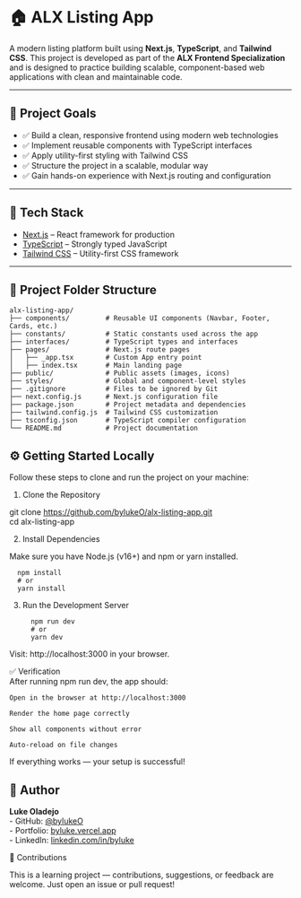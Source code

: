 # 🏠 ALX Listing App

A modern listing platform built using **Next.js**, **TypeScript**, and **Tailwind CSS**. This project is developed as part of the **ALX Frontend Specialization** and is designed to practice building scalable, component-based web applications with clean and maintainable code.

---

## 🎯 Project Goals

- ✅ Build a clean, responsive frontend using modern web technologies
- ✅ Implement reusable components with TypeScript interfaces
- ✅ Apply utility-first styling with Tailwind CSS
- ✅ Structure the project in a scalable, modular way
- ✅ Gain hands-on experience with Next.js routing and configuration

---

## 🧱 Tech Stack

- [Next.js](https://nextjs.org/) – React framework for production
- [TypeScript](https://www.typescriptlang.org/) – Strongly typed JavaScript
- [Tailwind CSS](https://tailwindcss.com/) – Utility-first CSS framework

---

## 📁 Project Folder Structure

```plaintext
alx-listing-app/
├── components/         # Reusable UI components (Navbar, Footer, Cards, etc.)
├── constants/          # Static constants used across the app
├── interfaces/         # TypeScript types and interfaces
├── pages/              # Next.js route pages
│   ├── _app.tsx        # Custom App entry point
│   ├── index.tsx       # Main landing page
├── public/             # Public assets (images, icons)
├── styles/             # Global and component-level styles
├── .gitignore          # Files to be ignored by Git
├── next.config.js      # Next.js configuration file
├── package.json        # Project metadata and dependencies
├── tailwind.config.js  # Tailwind CSS customization
├── tsconfig.json       # TypeScript compiler configuration
└── README.md           # Project documentation
```

## ⚙️ Getting Started Locally

Follow these steps to clone and run the project on your machine:
1. Clone the Repository

git clone https://github.com/bylukeO/alx-listing-app.git  
cd alx-listing-app

2. Install Dependencies

Make sure you have Node.js (v16+) and npm or yarn installed.

      npm install
      # or
      yarn install

3. Run the Development Server

         npm run dev
         # or
         yarn dev

Visit: http://localhost:3000 in your browser.  

✅ Verification  
After running npm run dev, the app should:

    Open in the browser at http://localhost:3000

    Render the home page correctly

    Show all components without error

    Auto-reload on file changes

If everything works — your setup is successful!

## 👤 Author
**Luke Oladejo**  
    - GitHub: [@bylukeO](https://github.com/bylukeO)  
    - Portfolio: [byluke.vercel.app](https://byluke.vercel.app)  
    - LinkedIn: [linkedin.com/in/byluke](https://www.linkedin.com/in/luke-oladejo-487b6625b/)

🙌 Contributions

This is a learning project — contributions, suggestions, or feedback are welcome.
Just open an issue or pull request!
